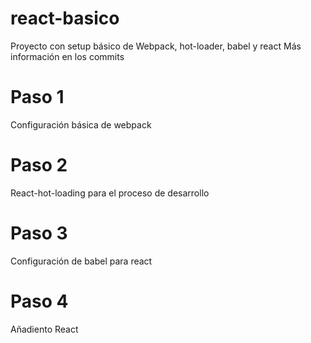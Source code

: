 # react-basico
Proyecto con setup básico de Webpack, hot-loader, babel y react
Más información en los commits

# Paso 1
Configuración básica de webpack

# Paso 2
React-hot-loading para el proceso de desarrollo

# Paso 3
Configuración de babel para react

# Paso 4
Añadiento React
